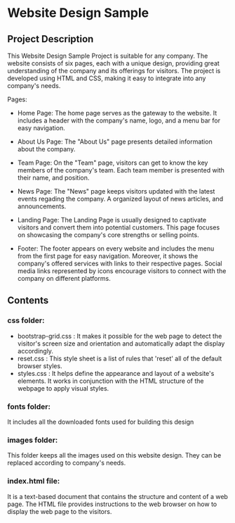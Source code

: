 # Website Design Sample

## Project Description

This Website Design Sample Project is suitable for any company. The website consists of six pages, each with a unique design, providing great understanding of the company and its offerings for visitors. The project is developed using HTML and CSS, making it easy to integrate into any company's needs.

Pages:

- Home Page:
The home page serves as the gateway to the website. It includes a header with the company's name, logo, and a menu bar for easy navigation.

- About Us Page:
The "About Us" page presents detailed information about the company.

- Team Page:
On the "Team" page, visitors can get to know the key members of the company's team. Each team member is presented with their name, and position. 

- News Page:
The "News" page keeps visitors updated with the latest events regading the company. A organized layout of news articles,  and announcements.

- Landing Page:
The Landing Page is usually designed to captivate visitors and convert them into potential customers. This page focuses on showcasing the company's core strengths or selling points.

- Footer:
The footer appears on every website and includes the menu from the first page for easy navigation. Moreover, it shows the company's offered services with links to their respective pages. Social media links represented by icons encourage visitors to connect with the company on different platforms.

## Contents
 ### css folder:
 - bootstrap-grid.css : It makes it possible for the web page to detect the visitor's screen size and orientation and automatically adapt the display accordingly.
 - reset.css : This style sheet is a list of rules that 'reset' all of the default browser styles.
 - styles.css :  It helps define the appearance and layout of a website's elements. It works in conjunction with the HTML structure of the webpage to apply visual styles.

  ### fonts folder:
  It includes all the downloaded fonts used for building this design
  ### images folder:
  This folder keeps all the images used on this website design. They can be replaced according to company's needs.
  ### index.html file:
  It is a text-based document that contains the structure and content of a web page. The HTML file provides instructions to the web browser on how to display the web page to the visitors.

   
